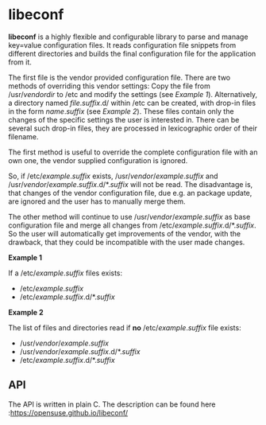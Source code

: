 # libeconf

**libeconf** is a highly flexible and configurable library to parse and
manage key=value configuration files.
It reads configuration file snippets from different directories and builds
the final configuration file for the application from it.

The first file is the vendor provided configuration file. There are
two methods of overriding this vendor settings: Copy the file from
/usr/_vendordir_ to /etc and modify the settings (see *Example 1*).
Alternatively, a directory named _file_._suffix_.d/ within /etc can be created,
with drop-in files in the form _name_._suffix_ (see *Example 2*).
These files contain only the changes of the specific settings the user is
interested in. There can be several such drop-in files, they are processed in
lexicographic order of their filename.

The first method is useful to override the complete configuration file with an
own one, the vendor supplied configuration is ignored.

So, if /etc/_example_._suffix_ exists, /usr/_vendor_/_example_._suffix_ and
/usr/_vendor_/_example_._suffix_.d/*._suffix_ will not be read.
The disadvantage is, that changes of the vendor configuration file, due e.g.
an package update, are ignored and the user has to manually merge them.

The other method will continue to use /usr/_vendor_/_example_._suffix_ as base
configuration file and merge all changes from /etc/_example_._suffix_.d/*._suffix_.
So the user will automatically get improvements of the vendor, with the drawback,
that they could be incompatible with the user made changes.

**Example 1**

If a /etc/_example_._suffix_ files exists:

* /etc/_example_._suffix_
* /etc/_example_._suffix_.d/*._suffix_


**Example 2**

The list of files and directories read if **no** /etc/_example_._suffix_ file
exists:

* /usr/_vendor_/_example_._suffix_
* /usr/_vendor_/_example_._suffix_.d/*._suffix_
* /etc/_example_._suffix_.d/*._suffix_

## API

The API is written in plain C. The description can be found here :https://opensuse.github.io/libeconf/

